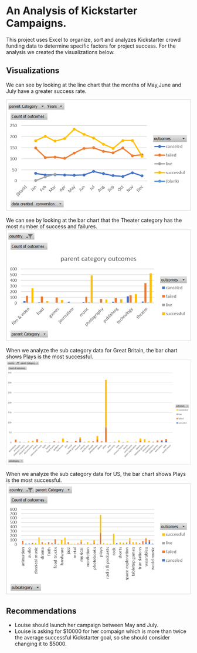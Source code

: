 # An Analysis of Kickstarter Campaigns.
This project uses Excel to organize, sort and analyzes Kickstarter crowd funding data to determine specific factors for project success. For the analysis we created the visualizations below.

## Visualizations 
We can see by looking at the line chart that the months of May,June and July have a greater success rate.

![Outcomes Based on Launch Date Chart](/Resources/Outcomes%20Based%20on%20Launch%20Date.png)

We can see by looking at the bar chart that the Theater category has the most number of success and failures.
![Parent Category Outcomes Chart](/Resources/parent%20category%20outcomes%20chart.png)

When we analyze the sub category data for Great Britain, the bar chart shows Plays is the most successful.
![Subcategory GB-Chart](/Resources/subcategory%20gb-chart2.png)

When we analyze the sub category data for US, the bar chart shows Plays is the most successful.
![Subcategory US Chart](/Resources/subcategory-us%20chart.png)

## Recommendations
- Louise should launch her campaign between May and July. 
- Louise is asking for $10000 for her compaign which is more  than twice the average successful Kickstarter goal, so she should consider changing it to $5000.
 
